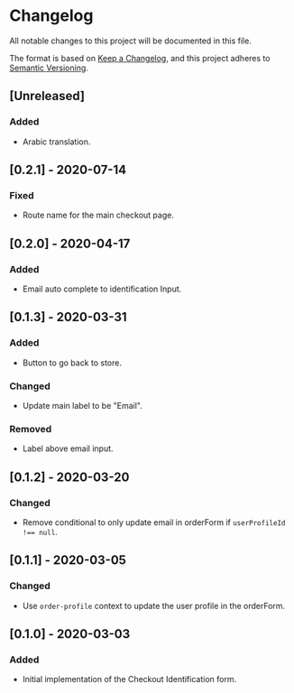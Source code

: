 # Changelog
All notable changes to this project will be documented in this file.

The format is based on [Keep a Changelog](https://keepachangelog.com/en/1.0.0/),
and this project adheres to [Semantic Versioning](https://semver.org/spec/v2.0.0.html).

## [Unreleased]

### Added
- Arabic translation.

## [0.2.1] - 2020-07-14
### Fixed
- Route name for the main checkout page.

## [0.2.0] - 2020-04-17
### Added
- Email auto complete to identification Input.

## [0.1.3] - 2020-03-31
### Added
- Button to go back to store.

### Changed
- Update main label to be "Email".

### Removed
- Label above email input.

## [0.1.2] - 2020-03-20
### Changed
- Remove conditional to only update email in orderForm if `userProfileId !== null`.

## [0.1.1] - 2020-03-05
### Changed
- Use `order-profile` context to update the user profile in the orderForm.

## [0.1.0] - 2020-03-03
### Added
- Initial implementation of the Checkout Identification form.
